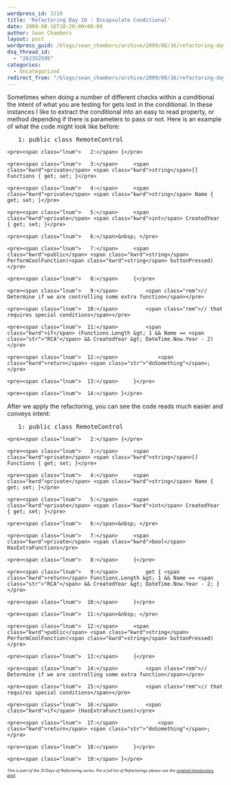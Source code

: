 ```yaml
---
wordpress_id: 3210
title: 'Refactoring Day 16 : Encapsulate Conditional'
date: 2009-08-16T10:29:00+00:00
author: Sean Chambers
layout: post
wordpress_guid: /blogs/sean_chambers/archive/2009/08/16/refactoring-day-16-encapsulate-conditional.aspx
dsq_thread_id:
  - "262352595"
categories:
  - Uncategorized
redirect_from: "/blogs/sean_chambers/archive/2009/08/16/refactoring-day-16-encapsulate-conditional.aspx/"
---
```

Sometimes when doing a number of different checks within a conditional the intent of what you are testing for gets lost in the conditional. In these instances I like to extract the conditional into an easy to read property, or method depending if there is parameters to pass or not. Here is an example of what the code might look like before:

<div class="csharpcode-wrapper">
  <div class="csharpcode">
    <pre><span class="lnum">   1:</span> <span class="kwrd">public</span> <span class="kwrd">class</span> RemoteControl</pre>
    
    <pre><span class="lnum">   2:</span> {</pre>
    
    <pre><span class="lnum">   3:</span>     <span class="kwrd">private</span> <span class="kwrd">string</span>[] Functions { get; set; }</pre>
    
    <pre><span class="lnum">   4:</span>     <span class="kwrd">private</span> <span class="kwrd">string</span> Name { get; set; }</pre>
    
    <pre><span class="lnum">   5:</span>     <span class="kwrd">private</span> <span class="kwrd">int</span> CreatedYear { get; set; }</pre>
    
    <pre><span class="lnum">   6:</span>&nbsp; </pre>
    
    <pre><span class="lnum">   7:</span>     <span class="kwrd">public</span> <span class="kwrd">string</span> PerformCoolFunction(<span class="kwrd">string</span> buttonPressed)</pre>
    
    <pre><span class="lnum">   8:</span>     {</pre>
    
    <pre><span class="lnum">   9:</span>         <span class="rem">// Determine if we are controlling some extra function</span></pre>
    
    <pre><span class="lnum">  10:</span>         <span class="rem">// that requires special conditions</span></pre>
    
    <pre><span class="lnum">  11:</span>         <span class="kwrd">if</span> (Functions.Length &gt; 1 && Name == <span class="str">"RCA"</span> && CreatedYear &gt; DateTime.Now.Year - 2)</pre>
    
    <pre><span class="lnum">  12:</span>             <span class="kwrd">return</span> <span class="str">"doSomething"</span>;</pre>
    
    <pre><span class="lnum">  13:</span>     }</pre>
    
    <pre><span class="lnum">  14:</span> }</pre>
  </div>
</div>

After we apply the refactoring, you can see the code reads much easier and conveys intent:

<div class="csharpcode-wrapper">
  <div class="csharpcode">
    <pre><span class="lnum">   1:</span> <span class="kwrd">public</span> <span class="kwrd">class</span> RemoteControl</pre>
    
    <pre><span class="lnum">   2:</span> {</pre>
    
    <pre><span class="lnum">   3:</span>     <span class="kwrd">private</span> <span class="kwrd">string</span>[] Functions { get; set; }</pre>
    
    <pre><span class="lnum">   4:</span>     <span class="kwrd">private</span> <span class="kwrd">string</span> Name { get; set; }</pre>
    
    <pre><span class="lnum">   5:</span>     <span class="kwrd">private</span> <span class="kwrd">int</span> CreatedYear { get; set; }</pre>
    
    <pre><span class="lnum">   6:</span>&nbsp; </pre>
    
    <pre><span class="lnum">   7:</span>     <span class="kwrd">private</span> <span class="kwrd">bool</span> HasExtraFunctions</pre>
    
    <pre><span class="lnum">   8:</span>     {</pre>
    
    <pre><span class="lnum">   9:</span>         get { <span class="kwrd">return</span> Functions.Length &gt; 1 && Name == <span class="str">"RCA"</span> && CreatedYear &gt; DateTime.Now.Year - 2; }</pre>
    
    <pre><span class="lnum">  10:</span>     }</pre>
    
    <pre><span class="lnum">  11:</span>&nbsp; </pre>
    
    <pre><span class="lnum">  12:</span>     <span class="kwrd">public</span> <span class="kwrd">string</span> PerformCoolFunction(<span class="kwrd">string</span> buttonPressed)</pre>
    
    <pre><span class="lnum">  13:</span>     {</pre>
    
    <pre><span class="lnum">  14:</span>         <span class="rem">// Determine if we are controlling some extra function</span></pre>
    
    <pre><span class="lnum">  15:</span>         <span class="rem">// that requires special conditions</span></pre>
    
    <pre><span class="lnum">  16:</span>         <span class="kwrd">if</span> (HasExtraFunctions)</pre>
    
    <pre><span class="lnum">  17:</span>             <span class="kwrd">return</span> <span class="str">"doSomething"</span>;</pre>
    
    <pre><span class="lnum">  18:</span>     }</pre>
    
    <pre><span class="lnum">  19:</span> }</pre>
  </div>
</div>

_<span style="font-size: xx-small">This is part of the 31 Days of Refactoring series. For a full list of Refactorings please see the <a target="_blank" href="/blogs/sean_chambers/archive/2009/08/01/31-days-of-refactoring.aspx">original introductory post</a>.</span>_